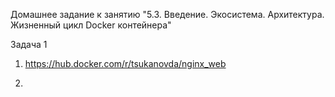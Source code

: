 Домашнее задание к занятию "5.3. Введение. Экосистема. Архитектура. Жизненный цикл Docker контейнера"

Задача 1

1. https://hub.docker.com/r/tsukanovda/nginx_web


2. 
